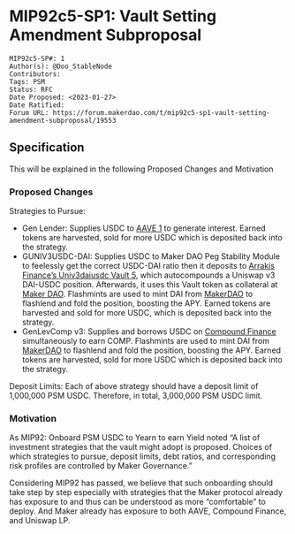 # MIP92c5-SP1: Vault Setting Amendment Subproposal

```
MIP92c5-SP#: 1
Author(s): @Doo_StableNode
Contributors:
Tags: PSM
Status: RFC
Date Proposed: <2023-01-27>
Date Ratified:
Forum URL: https://forum.makerdao.com/t/mip92c5-sp1-vault-setting-amendment-subproposal/19553
```

## Specification
This will be explained in the following Proposed Changes and Motivation

### Proposed Changes
Strategies to Pursue:

* Gen Lender: Supplies USDC to [AAVE 1](https://app.aave.com/home) to generate interest. Earned tokens are harvested, sold for more USDC which is deposited back into the strategy.
* GUNIV3USDC-DAI: Supplies USDC to Maker DAO Peg Stability Module to feelessly get the correct USDC-DAI ratio then it deposits to [Arrakis Finance’s Univ3daiusdc Vault 5](https://beta.arrakis.finance/#/vaults/0xAbDDAfB225e10B90D798bB8A886238Fb835e2053), which autocompounds a Uniswap v3 DAI-USDC position. Afterwards, it uses this Vault token as collateral at [Maker DAO](https://oasis.app/asset/dai#earn). Flashmints are used to mint DAI from [MakerDAO](https://oasis.app/) to flashlend and fold the position, boosting the APY. Earned tokens are harvested and sold for more USDC, which is deposited back into the strategy.
* GenLevComp v3: Supplies and borrows USDC on [Compound Finance](https://app.compound.finance/) simultaneously to earn COMP. Flashmints are used to mint DAI from [MakerDAO](https://oasis.app/) to flashlend and fold the position, boosting the APY. Earned tokens are harvested, sold for more USDC which is deposited back into the strategy.

Deposit Limits:
Each of above strategy should have a deposit limit of 1,000,000 PSM USDC.
Therefore, in total, 3,000,000 PSM USDC limit.

### Motivation
As MIP92: Onboard PSM USDC to Yearn to earn Yield noted “A list of investment strategies that the vault might adopt is proposed. Choices of which strategies to pursue, deposit limits, debt ratios, and corresponding risk profiles are controlled by Maker Governance.”

Considering MIP92 has passed, we believe that such onboarding should take step by step especially with strategies that the Maker protocol already has exposure to and thus can be understood as more “comfortable” to deploy. And Maker already has exposure to both AAVE, Compound Finance, and Uniswap LP.
